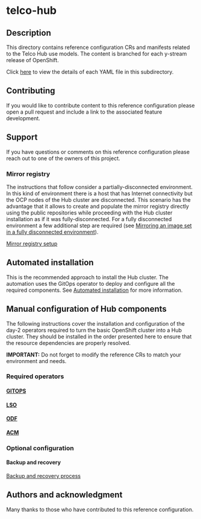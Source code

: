 # telco-hub

## Description

This directory contains reference configuration CRs and manifests related to the Telco Hub use models. The content is branched for each y-stream release of OpenShift.

Click [here](./yaml_details.md) to view the details of each YAML file in this subdirectory.

## Contributing

If you would like to contribute content to this reference configuration please open a pull request and include a link to the associated feature development.

## Support

If you have questions or comments on this reference configuration please reach out to one of the owners of this project.

### Mirror registry

The instructions that follow consider a partially-disconnected environment. In this kind of environment there is a host that has
Internet connectivity but the OCP nodes of the Hub cluster are disconnected. This scenario has the advantage that it allows to create and
populate the mirror registry directly using the public repositories while proceeding with the Hub cluster installation as if it was fully-disconnected.
For a fully disconnected environment a few additional step are required (see [Mirroring an image set in a fully disconnected environment](https://docs.redhat.com/en/documentation/openshift_container_platform/4.19/html-single/disconnected_environments/index#mirroring-image-set-full)).

[Mirror registry setup](install/mirror-registry/README.md)

## Automated installation
This is the recommended approach to install the Hub cluster. The automation uses the GitOps operator to deploy and configure all the required components. See [Automated installation](configuration/README.md) for more information.

## Manual configuration of Hub components

The following instructions cover the installation and configuration of the day-2 operators required to turn the basic OpenShift cluster into a Hub cluster.
They should be installed in the order presented here to ensure that the resource dependencies are properly resolved.

**IMPORTANT:** Do not forget to modify the reference CRs to match your environment and needs.

### Required operators

#### [GITOPS](configuration/reference-crs/required/gitops/readme.md)

#### [LSO](configuration/reference-crs/optional/lso/README.md)

#### [ODF](configuration/reference-crs/optional/odf-internal/README.md)

#### [ACM](configuration/reference-crs/required/acm/readme.md)


### Optional configuration

#### Backup and recovery

[Backup and recovery process](configuration/reference-crs/optional/backup-recovery/README.md)
## Authors and acknowledgment

Many thanks to those who have contributed to this reference configuration.
